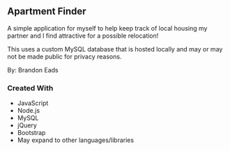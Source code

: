 ## Apartment Finder

A simple application for myself to help keep track of local housing my partner and I find attractive for a possible relocation!

This uses a custom MySQL database that is hosted locally and may or may not be made public for privacy reasons.

By: Brandon Eads

### Created With
- JavaScript
- Node.js
- MySQL
- jQuery
- Bootstrap
- May expand to other languages/libraries